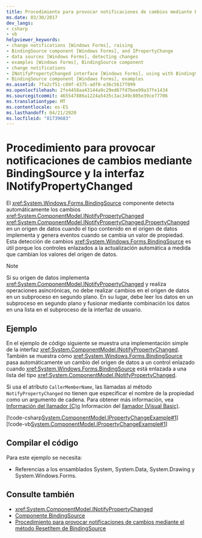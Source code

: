 ```yaml
---
title: Procedimiento para provocar notificaciones de cambios mediante BindingSource y la interfaz INotifyPropertyChanged
ms.date: 03/30/2017
dev_langs:
- csharp
- vb
helpviewer_keywords:
- change notifications [Windows Forms], raising
- BindingSource component [Windows Forms], and IPropertyChange
- data sources [Windows Forms], detecting changes
- examples [Windows Forms], BindingSource component
- change notifications
- INotifyPropertyChanged interface [Windows Forms], using with BindingSource
- BindingSource component [Windows Forms], examples
ms.assetid: 7fa2cf51-c09f-4375-adf0-e36c5617f099
ms.openlocfilehash: 2fe4458aa43144a9c29ed67fd7bee99a37fe1434
ms.sourcegitcommit: 465547886a1224a5435c3ac349c805e39ce77706
ms.translationtype: MT
ms.contentlocale: es-ES
ms.lasthandoff: 04/21/2020
ms.locfileid: "81739683"
---
```

# <a name="how-to-raise-change-notifications-using-a-bindingsource-and-the-inotifypropertychanged-interface"></a>Procedimiento para provocar notificaciones de cambios mediante BindingSource y la interfaz INotifyPropertyChanged
El <xref:System.Windows.Forms.BindingSource> componente detecta automáticamente los cambios <xref:System.ComponentModel.INotifyPropertyChanged> <xref:System.ComponentModel.INotifyPropertyChanged.PropertyChanged> en un origen de datos cuando el tipo contenido en el origen de datos implementa y genera eventos cuando se cambia un valor de propiedad. Esta detección de cambios <xref:System.Windows.Forms.BindingSource> es útil porque los controles enlazados a la actualización automática a medida que cambian los valores del origen de datos.  
  
> [!NOTE]
> Si su origen de datos implementa <xref:System.ComponentModel.INotifyPropertyChanged> y realiza operaciones asincrónicas, no debe realizar cambios en el origen de datos en un subproceso en segundo plano. En su lugar, debe leer los datos en un subproceso en segundo plano y fusionar mediante combinación los datos en una lista en el subproceso de la interfaz de usuario.  
  
## <a name="example"></a>Ejemplo  
 En el ejemplo de código siguiente se muestra una implementación simple de la interfaz <xref:System.ComponentModel.INotifyPropertyChanged>. También se muestra cómo <xref:System.Windows.Forms.BindingSource> pasa automáticamente un cambio del origen de datos a un control enlazado cuando <xref:System.Windows.Forms.BindingSource> está enlazada a una lista del tipo <xref:System.ComponentModel.INotifyPropertyChanged>.  
  
 Si usa el atributo `CallerMemberName`, las llamadas al método `NotifyPropertyChanged` no tienen que especificar el nombre de la propiedad como un argumento de cadena. Para obtener más información, vea [Información del llamador (C)o](../../../csharp/language-reference/attributes/caller-information.md) Información del [llamador (Visual Basic)](../../../visual-basic/programming-guide/concepts/caller-information.md).  
  
 [!code-csharp[System.ComponentModel.IPropertyChangeExample#1](~/samples/snippets/csharp/VS_Snippets_Winforms/System.ComponentModel.IPropertyChangeExample/CS/Form1.cs#1)]
 [!code-vb[System.ComponentModel.IPropertyChangeExample#1](~/samples/snippets/visualbasic/VS_Snippets_Winforms/System.ComponentModel.IPropertyChangeExample/VB/Form1.vb#1)]  
  
## <a name="compiling-the-code"></a>Compilar el código  
 Para este ejemplo se necesita:  
  
- Referencias a los ensamblados System, System.Data, System.Drawing y System.Windows.Forms.  
  
## <a name="see-also"></a>Consulte también

- <xref:System.ComponentModel.INotifyPropertyChanged>
- [Componente BindingSource](bindingsource-component.md)
- [Procedimiento para provocar notificaciones de cambios mediante el método ResetItem de BindingSource](how-to-raise-change-notifications-using-the-bindingsource-resetitem-method.md)
